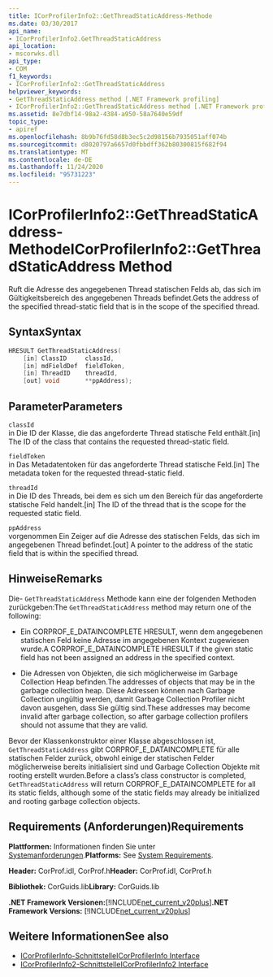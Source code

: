```yaml
---
title: ICorProfilerInfo2::GetThreadStaticAddress-Methode
ms.date: 03/30/2017
api_name:
- ICorProfilerInfo2.GetThreadStaticAddress
api_location:
- mscorwks.dll
api_type:
- COM
f1_keywords:
- ICorProfilerInfo2::GetThreadStaticAddress
helpviewer_keywords:
- GetThreadStaticAddress method [.NET Framework profiling]
- ICorProfilerInfo2::GetThreadStaticAddress method [.NET Framework profiling]
ms.assetid: 8e7dbf14-98a2-4384-a950-58a7640e59df
topic_type:
- apiref
ms.openlocfilehash: 8b9b76fd58d8b3ec5c2d98156b7935051aff074b
ms.sourcegitcommit: d8020797a6657d0fbbdff362b80300815f682f94
ms.translationtype: MT
ms.contentlocale: de-DE
ms.lasthandoff: 11/24/2020
ms.locfileid: "95731223"
---
```

# <a name="icorprofilerinfo2getthreadstaticaddress-method"></a><span data-ttu-id="095bd-102">ICorProfilerInfo2::GetThreadStaticAddress-Methode</span><span class="sxs-lookup"><span data-stu-id="095bd-102">ICorProfilerInfo2::GetThreadStaticAddress Method</span></span>

<span data-ttu-id="095bd-103">Ruft die Adresse des angegebenen Thread statischen Felds ab, das sich im Gültigkeitsbereich des angegebenen Threads befindet.</span><span class="sxs-lookup"><span data-stu-id="095bd-103">Gets the address of the specified thread-static field that is in the scope of the specified thread.</span></span>  
  
## <a name="syntax"></a><span data-ttu-id="095bd-104">Syntax</span><span class="sxs-lookup"><span data-stu-id="095bd-104">Syntax</span></span>  
  
```cpp  
HRESULT GetThreadStaticAddress(  
    [in] ClassID     classId,  
    [in] mdFieldDef  fieldToken,  
    [in] ThreadID    threadId,  
    [out] void       **ppAddress);  
```  
  
## <a name="parameters"></a><span data-ttu-id="095bd-105">Parameter</span><span class="sxs-lookup"><span data-stu-id="095bd-105">Parameters</span></span>  

 `classId`  
 <span data-ttu-id="095bd-106">in Die ID der Klasse, die das angeforderte Thread statische Feld enthält.</span><span class="sxs-lookup"><span data-stu-id="095bd-106">[in] The ID of the class that contains the requested thread-static field.</span></span>  
  
 `fieldToken`  
 <span data-ttu-id="095bd-107">in Das Metadatentoken für das angeforderte Thread statische Feld.</span><span class="sxs-lookup"><span data-stu-id="095bd-107">[in] The metadata token for the requested thread-static field.</span></span>  
  
 `threadId`  
 <span data-ttu-id="095bd-108">in Die ID des Threads, bei dem es sich um den Bereich für das angeforderte statische Feld handelt.</span><span class="sxs-lookup"><span data-stu-id="095bd-108">[in] The ID of the thread that is the scope for the requested static field.</span></span>  
  
 `ppAddress`  
 <span data-ttu-id="095bd-109">vorgenommen Ein Zeiger auf die Adresse des statischen Felds, das sich im angegebenen Thread befindet.</span><span class="sxs-lookup"><span data-stu-id="095bd-109">[out] A pointer to the address of the static field that is within the specified thread.</span></span>  
  
## <a name="remarks"></a><span data-ttu-id="095bd-110">Hinweise</span><span class="sxs-lookup"><span data-stu-id="095bd-110">Remarks</span></span>  

 <span data-ttu-id="095bd-111">Die- `GetThreadStaticAddress` Methode kann eine der folgenden Methoden zurückgeben:</span><span class="sxs-lookup"><span data-stu-id="095bd-111">The `GetThreadStaticAddress` method may return one of the following:</span></span>  
  
- <span data-ttu-id="095bd-112">Ein CORPROF_E_DATAINCOMPLETE HRESULT, wenn dem angegebenen statischen Feld keine Adresse im angegebenen Kontext zugewiesen wurde.</span><span class="sxs-lookup"><span data-stu-id="095bd-112">A CORPROF_E_DATAINCOMPLETE HRESULT if the given static field has not been assigned an address in the specified context.</span></span>  
  
- <span data-ttu-id="095bd-113">Die Adressen von Objekten, die sich möglicherweise im Garbage Collection Heap befinden.</span><span class="sxs-lookup"><span data-stu-id="095bd-113">The addresses of objects that may be in the garbage collection heap.</span></span> <span data-ttu-id="095bd-114">Diese Adressen können nach Garbage Collection ungültig werden, damit Garbage Collection Profiler nicht davon ausgehen, dass Sie gültig sind.</span><span class="sxs-lookup"><span data-stu-id="095bd-114">These addresses may become invalid after garbage collection, so after garbage collection profilers should not assume that they are valid.</span></span>  
  
 <span data-ttu-id="095bd-115">Bevor der Klassenkonstruktor einer Klasse abgeschlossen ist, `GetThreadStaticAddress` gibt CORPROF_E_DATAINCOMPLETE für alle statischen Felder zurück, obwohl einige der statischen Felder möglicherweise bereits initialisiert sind und Garbage Collection Objekte mit rooting erstellt wurden.</span><span class="sxs-lookup"><span data-stu-id="095bd-115">Before a class’s class constructor is completed, `GetThreadStaticAddress` will return CORPROF_E_DATAINCOMPLETE for all its static fields, although some of the static fields may already be initialized and rooting garbage collection objects.</span></span>  
  
## <a name="requirements"></a><span data-ttu-id="095bd-116">Requirements (Anforderungen)</span><span class="sxs-lookup"><span data-stu-id="095bd-116">Requirements</span></span>  

 <span data-ttu-id="095bd-117">**Plattformen:** Informationen finden Sie unter [Systemanforderungen](../../get-started/system-requirements.md).</span><span class="sxs-lookup"><span data-stu-id="095bd-117">**Platforms:** See [System Requirements](../../get-started/system-requirements.md).</span></span>  
  
 <span data-ttu-id="095bd-118">**Header:** CorProf.idl, CorProf.h</span><span class="sxs-lookup"><span data-stu-id="095bd-118">**Header:** CorProf.idl, CorProf.h</span></span>  
  
 <span data-ttu-id="095bd-119">**Bibliothek:** CorGuids.lib</span><span class="sxs-lookup"><span data-stu-id="095bd-119">**Library:** CorGuids.lib</span></span>  
  
 <span data-ttu-id="095bd-120">**.NET Framework Versionen:**[!INCLUDE[net_current_v20plus](../../../../includes/net-current-v20plus-md.md)]</span><span class="sxs-lookup"><span data-stu-id="095bd-120">**.NET Framework Versions:** [!INCLUDE[net_current_v20plus](../../../../includes/net-current-v20plus-md.md)]</span></span>  
  
## <a name="see-also"></a><span data-ttu-id="095bd-121">Weitere Informationen</span><span class="sxs-lookup"><span data-stu-id="095bd-121">See also</span></span>

- [<span data-ttu-id="095bd-122">ICorProfilerInfo-Schnittstelle</span><span class="sxs-lookup"><span data-stu-id="095bd-122">ICorProfilerInfo Interface</span></span>](icorprofilerinfo-interface.md)
- [<span data-ttu-id="095bd-123">ICorProfilerInfo2-Schnittstelle</span><span class="sxs-lookup"><span data-stu-id="095bd-123">ICorProfilerInfo2 Interface</span></span>](icorprofilerinfo2-interface.md)
